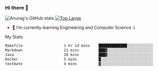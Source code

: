 ### Hi there 👋

![Anurag's GitHub stats](https://github-readme-stats.vercel.app/api?username=MatteoIorio11&show_icons=true&theme=dark) 
[![Top Langs](https://github-readme-stats.vercel.app/api/top-langs/?username=MatteoIorio11&theme=dark)](https://github.com/MatteoIorio11/github-readme-stats)

- 🌱 I’m currently learning Engineering and Computer Science :)

<!--
**MatteoIorio11/MatteoIorio11** is a ✨ _special_ ✨ repository because its `README.md` (this file) appears on your GitHub profile.

Here are some ideas to get you started:

- 🔭 I’m currently working on ...
- 🌱 I’m currently learning ...
- 👯 I’m looking to collaborate on ...
- 🤔 I’m looking for help with ...
- 💬 Ask me about ...
- 📫 How to reach me: ...
- 😄 Pronouns: ...
- ⚡ Fun fact: ...
-->
My Stats
<!--START_SECTION:waka-->

```txt
Makefile                   1 hr 14 mins    █████████████░░░░░░░░░░░░   52.49 %
Markdown                   21 mins         ███▓░░░░░░░░░░░░░░░░░░░░░   15.10 %
Java                       20 mins         ███▓░░░░░░░░░░░░░░░░░░░░░   14.23 %
Docker                     5 mins          █░░░░░░░░░░░░░░░░░░░░░░░░   03.61 %
textmate                   4 mins          ▓░░░░░░░░░░░░░░░░░░░░░░░░   02.92 %
```

<!--END_SECTION:waka-->
